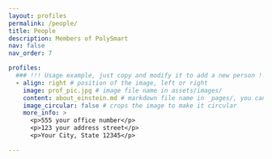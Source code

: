 ```yaml
---
layout: profiles
permalink: /people/
title: People
description: Members of PolySmart
nav: false
nav_order: 7

profiles:
  ### !!! Usage example, just copy and modify it to add a new person !!!
  - align: right # position of the image, left or right
    image: prof_pic.jpg # image file name in assets/images/
    content: about_einstein.md # markdown file name in _pages/, you can copy an existing one and modify it
    image_circular: false # crops the image to make it circular
    more_info: >
      <p>555 your office number</p>
      <p>123 your address street</p>
      <p>Your City, State 12345</p>

---
```

